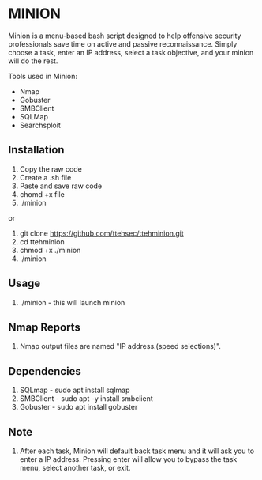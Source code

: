 # MINION
Minion is a menu-based bash script designed to help offensive security professionals save time on active and passive reconnaissance. Simply choose a task, enter an IP address, select a task objective, and your minion will do the rest. 

Tools used in Minion:
* Nmap
* Gobuster
* SMBClient
* SQLMap
* Searchsploit

## Installation
1. Copy the raw code
2. Create a .sh file
3. Paste and save raw code
4. chomd +x file
5. ./minion 

or 

1. git clone https://github.com/ttehsec/ttehminion.git
2. cd ttehminion
3. chmod +x ./minion
4. ./minion

## Usage 
1. ./minion - this will launch minion 

## Nmap Reports
1. Nmap output files are named "IP address.(speed selections)".

## Dependencies
1. SQLmap - sudo apt install sqlmap
2. SMBClient - sudo apt -y install smbclient
3. Gobuster - sudo apt install gobuster

## Note
1. After each task, Minion will default back task menu and it will ask you to enter a IP address. Pressing enter will allow you to bypass the task menu, select another task, or exit.
